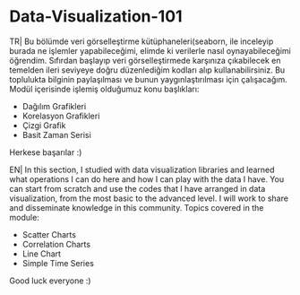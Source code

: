 # Data-Visualization-101
 
TR| 
Bu bölümde veri görselleştirme kütüphaneleri(seaborn,  ile inceleyip burada ne işlemler yapabileceğimi, elimde ki verilerle nasıl oynayabileceğimi öğrendim. Sıfırdan başlayıp veri görselleştirmede karşınıza çıkabilecek en temelden ileri seviyeye doğru düzenlediğim kodları alıp kullanabilirsiniz. Bu toplulukta bilginin paylaşılması ve bunun yaygınlaştırılması için çalışacağım.    
 Modül içerisinde işlemiş olduğumuz konu başlıkları:
 - Dağılım Grafikleri
 - Korelasyon Grafikleri
 - Çizgi Grafik
 - Basit Zaman Serisi

Herkese başarılar :)


EN| 
In this section, I studied with data visualization libraries and learned what operations I can do here and how I can play with the data I have. You can start from scratch and use the codes that I have arranged in data visualization, from the most basic to the advanced level. I will work to share and disseminate knowledge in this community.
   Topics covered in the module:
   - Scatter Charts
   - Correlation Charts
   - Line Chart
   - Simple Time Series
 
Good luck everyone :)
